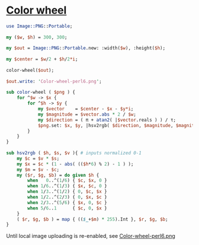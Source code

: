 [1]: https://rosettacode.org/wiki/Color_wheel

# [Color wheel][1]

```perl
use Image::PNG::Portable;
 
my ($w, $h) = 300, 300;
 
my $out = Image::PNG::Portable.new: :width($w), :height($h);
 
my $center = $w/2 + $h/2*i;
 
color-wheel($out);
 
$out.write: 'Color-wheel-perl6.png';
 
sub color-wheel ( $png ) {
    for ^$w -> $x {
        for ^$h -> $y {
            my $vector    = $center - $x - $y*i;
            my $magnitude = $vector.abs * 2 / $w;
            my $direction = ( π + atan2( |$vector.reals ) ) / τ;
            $png.set: $x, $y, |hsv2rgb( $direction, $magnitude, $magnitude < 1 );
        }
    }
}
 
sub hsv2rgb ( $h, $s, $v ){ # inputs normalized 0-1
    my $c = $v * $s;
    my $x = $c * (1 - abs( (($h*6) % 2) - 1 ) );
    my $m = $v - $c;
    my ($r, $g, $b) = do given $h {
        when   0..^(1/6) { $c, $x, 0 }
        when 1/6..^(1/3) { $x, $c, 0 }
        when 1/3..^(1/2) { 0, $c, $x }
        when 1/2..^(2/3) { 0, $x, $c }
        when 2/3..^(5/6) { $x, 0, $c }
        when 5/6..1      { $c, 0, $x }
    }
    ( $r, $g, $b ) = map { (($_+$m) * 255).Int }, $r, $g, $b;
}
```


Until local image uploading is re-enabled, see [Color-wheel-perl6.png](https://github.com/thundergnat/rc/blob/master/img/Color-wheel-perl6.png)